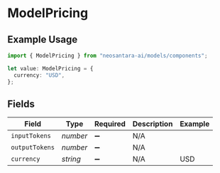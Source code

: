 # ModelPricing

## Example Usage

```typescript
import { ModelPricing } from "neosantara-ai/models/components";

let value: ModelPricing = {
  currency: "USD",
};
```

## Fields

| Field              | Type               | Required           | Description        | Example            |
| ------------------ | ------------------ | ------------------ | ------------------ | ------------------ |
| `inputTokens`      | *number*           | :heavy_minus_sign: | N/A                |                    |
| `outputTokens`     | *number*           | :heavy_minus_sign: | N/A                |                    |
| `currency`         | *string*           | :heavy_minus_sign: | N/A                | USD                |